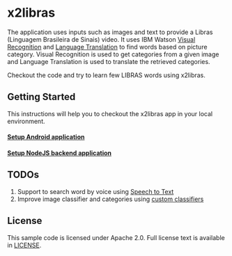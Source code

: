 # x2libras


The application uses inputs such as images and text to provide a  Libras (Linguagem Brasileira de Sinais) video. It uses IBM Watson [Visual Recognition][vr_docs] and [Language Translation][lt_docs] to find words based on picture category. Visual Recognition is used to get categories from a given image and Language Translation is used to translate the retrieved categories.

Checkout the code and try to learn few LIBRAS words using x2libras.


## Getting Started

This instructions will help you to checkout the x2libras app in your local environment.

#### [Setup Android application][android_readme]
#### [Setup NodeJS backend application][backend_readme]


## TODOs
1. Support to search word by voice using [Speech to Text][st_docs]
1. Improve image classifier and categories using [custom classifiers][vr_classifier_docs]


## License

  This sample code is licensed under Apache 2.0. Full license text is available in [LICENSE](LICENSE).

[bluemix]: https://console.ng.bluemix.net/
[node]: http://nodejs.org/download
[repo]: git@github.com:osnircunha/x2libras.git
[vr_docs]: http://www.ibm.com/smarterplanet/us/en/ibmwatson/developercloud/visual-recognition.html
[vr_classifier_docs]: http://www.ibm.com/smarterplanet/us/en/ibmwatson/developercloud/doc/visual-recognition/customizing.shtml
[lt_docs]: http://www.ibm.com/smarterplanet/us/en/ibmwatson/developercloud/language-translation.html
[st_docs]: http://www.ibm.com/smarterplanet/us/en/ibmwatson/developercloud/speech-to-text.html
[backend_readme]: https://github.com/osnircunha/x2libras/blob/master/nodejs_backend/README.md
[android_readme]: https://github.com/osnircunha/x2libras/blob/master/android/README.md
